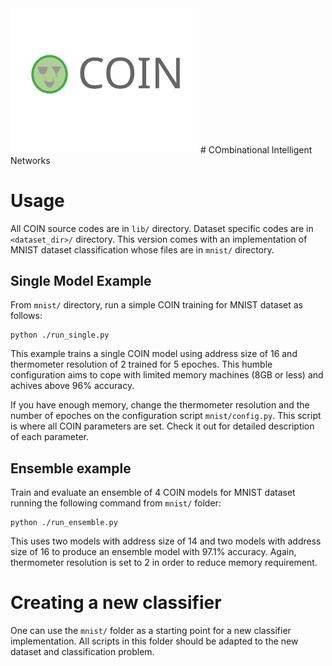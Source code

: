 <img src=./coin.svg width=300 />
# COmbinational Intelligent Networks

# Usage

All COIN source codes are in `lib/` directory. Dataset specific codes are in `<dataset_dir>/` directory. 
This version comes with an implementation of MNIST dataset classification whose files are in `mnist/` directory.

## Single Model Example
From `mnist/` directory, run a simple COIN training for MNIST dataset as follows:
```
python ./run_single.py
```

This example trains a single COIN model using address size of 16 and thermometer resolution of 2 trained for 5 epoches. 
This humble configuration aims to cope with limited memory machines (8GB or less) and achives above 96% accuracy.

If you have enough memory, change the thermometer resolution and the number of epoches on the configuration script `mnist/config.py`. 
This script is where all COIN parameters are set. Check it out for detailed description of each parameter.


## Ensemble example
Train and evaluate an ensemble of 4 COIN models for MNIST dataset running the following command from `mnist/` folder:
```
python ./run_ensemble.py
```
This uses two models with address size of 14 and two models with address size of 16 to produce an ensemble model with 97.1% accuracy. 
Again, thermometer resolution is set to 2 in order to reduce memory requirement.

# Creating a new classifier

One can use the `mnist/` folder as a starting point for a new classifier implementation. All scripts in this folder should be 
adapted to the new dataset and classification problem.





